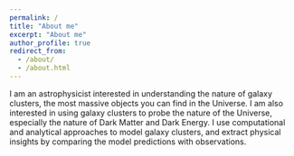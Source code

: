 ```yaml
---
permalink: /
title: "About me"
excerpt: "About me"
author_profile: true
redirect_from: 
  - /about/
  - /about.html
---
```

I am an astrophysicist interested in understanding the nature of galaxy clusters, the most massive objects you can find in the Universe. I am also interested in using galaxy clusters to probe the nature of the Universe, especially the nature of Dark Matter and Dark Energy. I use computational and analytical approaches to model galaxy clusters, and extract physical insights by comparing the model predictions with observations. 
